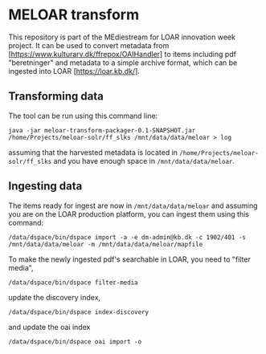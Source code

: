 # MELOAR transform
This repository is part of the MEdiestream for LOAR innovation week project. 
It can be used to convert metadata from [https://www.kulturarv.dk/ffrepox/OAIHandler]
to items including pdf "beretninger" and metadata to a simple archive format, which can 
be ingested into LOAR [https://loar.kb.dk/].

## Transforming data
The tool can be run using this command line:

`java -jar meloar-transform-packager-0.1-SNAPSHOT.jar /home/Projects/meloar-solr/ff_slks /mnt/data/data/meloar > log`

assuming that the harvested metadata is located in `/home/Projects/meloar-solr/ff_slks` and you have enough space in 
`/mnt/data/data/meloar`.

## Ingesting data
The items ready for ingest are now in `/mnt/data/data/meloar` and assuming you are on 
the LOAR production platform, you can ingest them using this command:

`/data/dspace/bin/dspace import -a -e dm-admin@kb.dk -c 1902/401 -s /mnt/data/data/meloar -m /mnt/data/data/meloar/mapfile`

To make the newly ingested pdf's searchable in LOAR, you need to "filter media",

`/data/dspace/bin/dspace filter-media`

update the discovery index,

`/data/dspace/bin/dspace index-discovery`

and update the oai index

`/data/dspace/bin/dspace oai import -o`
